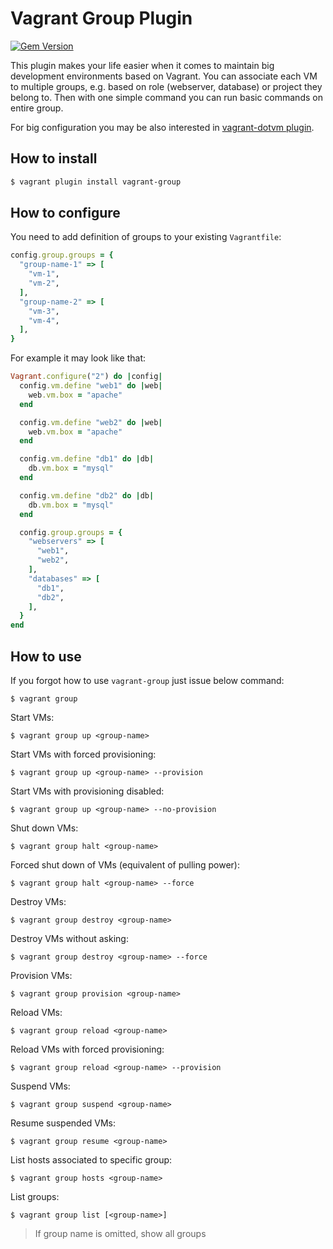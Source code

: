 # Vagrant Group Plugin

[![Gem Version](https://badge.fury.io/rb/vagrant-group.svg)](http://badge.fury.io/rb/vagrant-group)

This plugin makes your life easier when it comes to maintain big development environments based on Vagrant.
You can associate each VM to multiple groups, e.g. based on role (webserver, database) or project they belong to.
Then with one simple command you can run basic commands on entire group.  

For big configuration you may be also interested in [vagrant-dotvm plugin](https://github.com/krzysztof-magosa/vagrant-dotvm).

## How to install

```sh
$ vagrant plugin install vagrant-group
```

## How to configure

You need to add definition of groups to your existing `Vagrantfile`:
```ruby
config.group.groups = {
  "group-name-1" => [
    "vm-1",
    "vm-2",
  ],
  "group-name-2" => [
    "vm-3",
    "vm-4",
  ],
}
```

For example it may look like that:
```ruby
Vagrant.configure("2") do |config|
  config.vm.define "web1" do |web|
    web.vm.box = "apache"
  end

  config.vm.define "web2" do |web|
    web.vm.box = "apache"
  end

  config.vm.define "db1" do |db|
    db.vm.box = "mysql"
  end

  config.vm.define "db2" do |db|
    db.vm.box = "mysql"
  end

  config.group.groups = {
    "webservers" => [
      "web1",
      "web2",
    ],
    "databases" => [
      "db1",
      "db2",
    ],
  }
end
```

## How to use

If you forgot how to use `vagrant-group` just issue below command:
```
$ vagrant group
```

Start VMs:
```
$ vagrant group up <group-name>
```

Start VMs with forced provisioning:
```
$ vagrant group up <group-name> --provision
```

Start VMs with provisioning disabled:
```
$ vagrant group up <group-name> --no-provision
```

Shut down VMs:
```
$ vagrant group halt <group-name>
```

Forced shut down of VMs (equivalent of pulling power):
```
$ vagrant group halt <group-name> --force
```

Destroy VMs:
```
$ vagrant group destroy <group-name>
```

Destroy VMs without asking:
```
$ vagrant group destroy <group-name> --force
```

Provision VMs:
```
$ vagrant group provision <group-name>
```

Reload VMs:
```
$ vagrant group reload <group-name>
```

Reload VMs with forced provisioning:
```
$ vagrant group reload <group-name> --provision
```

Suspend VMs:
```
$ vagrant group suspend <group-name>
```

Resume suspended VMs:
```
$ vagrant group resume <group-name>
```

List hosts associated to specific group:
```
$ vagrant group hosts <group-name>
```

List groups:
```
$ vagrant group list [<group-name>]
```
> If group name is omitted, show all groups

